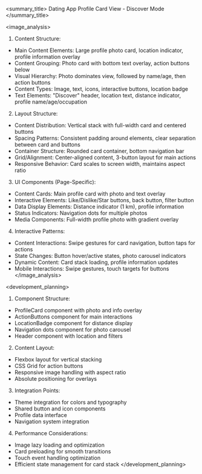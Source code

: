 <summary_title>
Dating App Profile Card View - Discover Mode
</summary_title>

<image_analysis>
1. Content Structure:
- Main Content Elements: Large profile photo card, location indicator, profile information overlay
- Content Grouping: Photo card with bottom text overlay, action buttons below
- Visual Hierarchy: Photo dominates view, followed by name/age, then action buttons
- Content Types: Image, text, icons, interactive buttons, location badge
- Text Elements: "Discover" header, location text, distance indicator, profile name/age/occupation

2. Layout Structure:
- Content Distribution: Vertical stack with full-width card and centered buttons
- Spacing Patterns: Consistent padding around elements, clear separation between card and buttons
- Container Structure: Rounded card container, bottom navigation bar
- Grid/Alignment: Center-aligned content, 3-button layout for main actions
- Responsive Behavior: Card scales to screen width, maintains aspect ratio

3. UI Components (Page-Specific):
- Content Cards: Main profile card with photo and text overlay
- Interactive Elements: Like/Dislike/Star buttons, back button, filter button
- Data Display Elements: Distance indicator (1 km), profile information
- Status Indicators: Navigation dots for multiple photos
- Media Components: Full-width profile photo with gradient overlay

4. Interactive Patterns:
- Content Interactions: Swipe gestures for card navigation, button taps for actions
- State Changes: Button hover/active states, photo carousel indicators
- Dynamic Content: Card stack loading, profile information updates
- Mobile Interactions: Swipe gestures, touch targets for buttons
</image_analysis>

<development_planning>
1. Component Structure:
- ProfileCard component with photo and info overlay
- ActionButtons component for main interactions
- LocationBadge component for distance display
- Navigation dots component for photo carousel
- Header component with location and filters

2. Content Layout:
- Flexbox layout for vertical stacking
- CSS Grid for action buttons
- Responsive image handling with aspect ratio
- Absolute positioning for overlays

3. Integration Points:
- Theme integration for colors and typography
- Shared button and icon components
- Profile data interface
- Navigation system integration

4. Performance Considerations:
- Image lazy loading and optimization
- Card preloading for smooth transitions
- Touch event handling optimization
- Efficient state management for card stack
</development_planning>